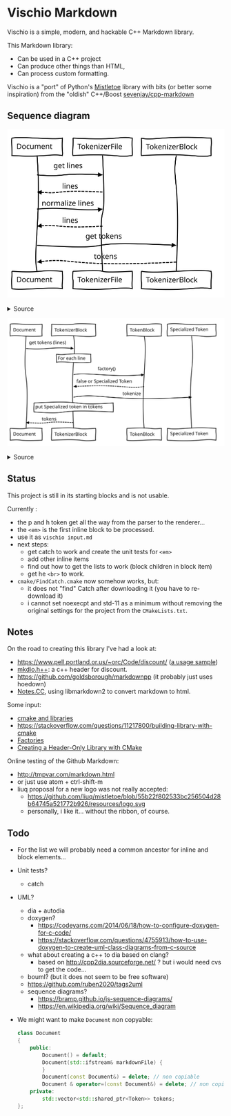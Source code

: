 # Vischio Markdown

Vischio is a simple, modern, and hackable C++ Markdown library. 

This Markdown library:

- Can be used in a C++ project
- Can produce other things than HTML,
- Can process custom formatting.

Vischio is a "port" of Python's [Mistletoe](https://github.com/miyuchina/mistletoe) library with bits (or better some inspiration) from the "oldish" C++/Boost [sevenjay/cpp-markdown](https://github.com/sevenjay/cpp-markdown)

## Sequence diagram

![sequence diagram: document](uml/uml-sequence-document.svg)

<details><summary>Source</summary>

```
Document->TokenizerFile: get lines
TokenizerFile-->Document: lines
Document->TokenizerFile: normalize lines
TokenizerFile-->Document: lines
Document->TokenizerBlock: get tokens
TokenizerBlock-->Document: tokens 
```

</details>

![sequence diagram: document](uml/uml-sequence-tokenizer-block.svg)

<details><summary>Source</summary>

```
Document->TokenizerBlock: get tokens (lines)
Note over TokenizerBlock: For each line
TokenizerBlock->TokenBlock: factory()
TokenBlock-->TokenizerBlock:false or Specialized Token
TokenizerBlock->Specialized Token: tokenize
Note over TokenizerBlock: put Specialized token in tokens
TokenizerBlock-->Document: tokens
```

</details>



## Status

This project is still in its starting blocks and is not usable.

Currently :

- the p and h token get all the way from the parser to the renderer...
- the `<em>` is the first inline block to be processed.
- use it as `vischio input.md`
- next steps:
  - get catch to work and create the unit tests for `<em>`
  - add other inline items
  - find out how to get the lists to work (block children in block item)
  - get he `<br>` to work.
- `cmake/FindCatch.cmake` now somehow works, but:
  - it does not "find" Catch after downloading it (you have to re-download it)
  - i cannot set noexecpt and std-11 as a minimum without removing the original settings for the project from the `CMakeLists.txt`.

## Notes

On the road to creating this library I've had a look at:

- https://www.pell.portland.or.us/~orc/Code/discount/
([a usage sample](https://stackoverflow.com/questions/26563524/parsing-markdown-with-c-discount-library))
- [mkdio.h++](https://gist.github.com/Orc/97b5711dd8c8a3b371928db756eba6e5): a c++ header for discount. 
- https://github.com/goldsborough/markdownpp (it probably just uses hoedown)
- [Notes.CC](https://github.com/DaveDavenport/Notes.CC), using libmarkdown2 to convert markdown to html.

Some input:

- [cmake and libraries](https://stackoverflow.com/questions/17511496/how-to-create-a-shared-library-with-cmake)
- https://stackoverflow.com/questions/11217800/building-library-with-cmake
- [Factories](https://stackoverflow.com/questions/5120768/how-to-implement-the-factory-method-pattern-in-c-correctly)
- [Creating a Header-Only Library with CMake](http://www.mariobadr.com/creating-a-header-only-library-with-cmake.html)

Online testing of the Github Markdown:

- http://tmpvar.com/markdown.html
- or just use atom + ctrl-shift-m
- liuq proposal for a new logo was not really accepted:
  - https://github.com/liuq/mistletoe/blob/55b22f802533bc256504d28b64745a521772b926/resources/logo.svg
  - personally, i like it... without the ribbon, of course.


## Todo

- For the list we will probably need a common ancestor for inline and block elements...
- Unit tests?
  - catch
- UML?
  - dia + autodia
  - doxygen?
    - https://codeyarns.com/2014/06/18/how-to-configure-doxygen-for-c-code/
    - https://stackoverflow.com/questions/4755913/how-to-use-doxygen-to-create-uml-class-diagrams-from-c-source
  - what about creating a c++ to dia based on clang?
    - based on http://cpp2dia.sourceforge.net/ ? but i would need cvs to get the code...
  - bouml? (but it does not seem to be free software)
  - https://github.com/ruben2020/tags2uml
  - sequence diagrams?
    - https://bramp.github.io/js-sequence-diagrams/
    - <https://en.wikipedia.org/wiki/Sequence_diagram>
- We might want to make `Document` non copyable:

  ```cpp
  class Document
  {
      public:
          Document() = default;
          Document(std::ifstream& markdownFile) {
          }
          Document(const Document&) = delete; // non copiable
          Document & operator=(const Document&) = delete; // non copiable
      private:
          std::vector<std::shared_ptr<Token>> tokens;
  };
  ```
